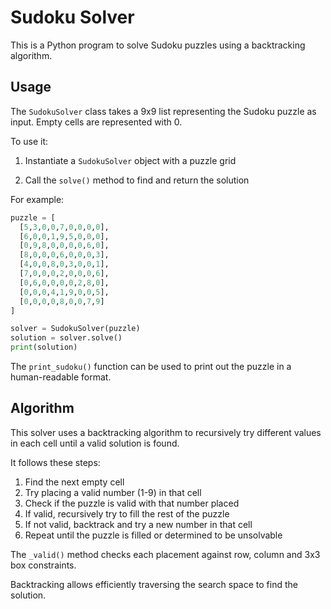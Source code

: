 # Sudoku Solver

This is a Python program to solve Sudoku puzzles using a backtracking algorithm.

## Usage

The `SudokuSolver` class takes a 9x9 list representing the Sudoku puzzle as input. Empty cells are represented with 0.

To use it:

1. Instantiate a `SudokuSolver` object with a puzzle grid

2. Call the `solve()` method to find and return the solution

For example:

```python
puzzle = [
  [5,3,0,0,7,0,0,0,0],
  [6,0,0,1,9,5,0,0,0],
  [0,9,8,0,0,0,0,6,0],
  [8,0,0,0,6,0,0,0,3],
  [4,0,0,8,0,3,0,0,1],
  [7,0,0,0,2,0,0,0,6],
  [0,6,0,0,0,0,2,8,0],
  [0,0,0,4,1,9,0,0,5],
  [0,0,0,0,8,0,0,7,9]
]

solver = SudokuSolver(puzzle)  
solution = solver.solve()
print(solution)
```

The `print_sudoku()` function can be used to print out the puzzle in a human-readable format.

## Algorithm

This solver uses a backtracking algorithm to recursively try different values in each cell until a valid solution is found. 

It follows these steps:

1. Find the next empty cell
2. Try placing a valid number (1-9) in that cell  
3. Check if the puzzle is valid with that number placed
4. If valid, recursively try to fill the rest of the puzzle
5. If not valid, backtrack and try a new number in that cell
6. Repeat until the puzzle is filled or determined to be unsolvable

The `_valid()` method checks each placement against row, column and 3x3 box constraints.

Backtracking allows efficiently traversing the search space to find the solution.